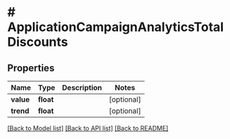 # # ApplicationCampaignAnalyticsTotalDiscounts

## Properties

Name | Type | Description | Notes
------------ | ------------- | ------------- | -------------
**value** | **float** |  | [optional] 
**trend** | **float** |  | [optional] 

[[Back to Model list]](../../README.md#documentation-for-models) [[Back to API list]](../../README.md#documentation-for-api-endpoints) [[Back to README]](../../README.md)


